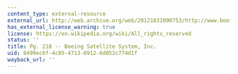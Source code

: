 ```yaml
---
content_type: external-resource
external_url: http://web.archive.org/web/20121031090753/http://www.boeing.com/defense-space/space/bss/
has_external_license_warning: true
license: https://en.wikipedia.org/wiki/All_rights_reserved
status: ''
title: Pg. 218 -- Boeing Satellite System, Inc.
uid: 8499ec6f-4c85-4713-8912-6d052c774d1f
wayback_url: ''
---
```

